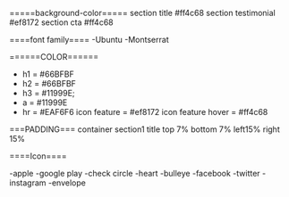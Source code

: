 =====background-color=====
section title #ff4c68
section testimonial #ef8172
section cta #ff4c68

====font family====
-Ubuntu
-Montserrat

  <link href="https://fonts.googleapis.com/css?family=Montserrat|Ubuntu" rel="stylesheet">

======COLOR======

- h1 = #66BFBF
- h2 = #66BFBF
- h3 = #11999E;
- a = #11999E
- hr = #EAF6F6
  icon feature = #ef8172
  icon feature hover = #ff4c68

===PADDING===
container section1 title top 7% bottom 7% left15% right 15%

====Icon====

<script defer src="https://use.fontawesome.com/releases/v5.0.7/js/all.js"></script>

-apple
-google play
-check circle
-heart
-bulleye
-facebook
-twitter
-instagram
-envelope
